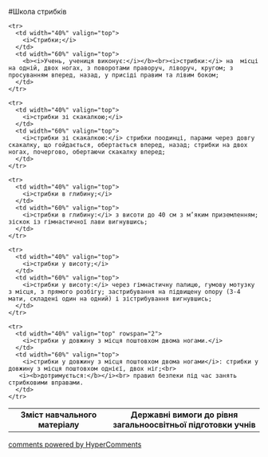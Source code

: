 <div id="hypercomments_widget" class="js-hypercomments-widget invisible"></div>

#Школа стрибків

<table>
  <body>
    <tr>
      <td width="40%" align="center">
        <b>Зміст навчального матеріалу</b>
      </td>
      <td width="60%" align="center" valign="top">
        <b>Державні вимоги до рівня загальноосвітньої підготовки учнів</b>
      </td>
    </tr>

    <tr>
      <td width="40%" valign="top">
        <i>Стрибки;</i>
      </td>
      <td width="60%" valign="top">
        <b><i>Учень, учениця виконує:</i></b><br><i>стрибки:</i> на  місці на одній, двох ногах, з поворотами праворуч, ліворуч, кругом; з просуванням вперед, назад, у присіді правим та лівим боком;
      </td>
    </tr>

    <tr>
      <td width="40%" valign="top">
        <i>стрибки зі скакалкою;</i>
      </td>
      <td width="60%" valign="top">
        <i>cтрибки зі скакалкою:</i> стрибки поодинці, парами через довгу скакалку, що гойдається, обертається вперед, назад; стрибки на двох ногах, почергово, обертаючи скакалку вперед;
      </td>
    </tr>

    <tr>
      <td width="40%" valign="top">
        <i>стрибки в глибину;</i>
      </td>
      <td width="60%" valign="top">
        <i>стрибки в глибину:</i> з висоти до 40 см з м’яким приземленням; зіскок із гімнастичної лави вигнувшись;
      </td>
    </tr>

    <tr>
      <td width="40%" valign="top">
        <i>стрибки у висоту;</i>
      </td>
      <td width="60%" valign="top">
        <i>стрибки у висоту:</i> через гімнастичну палицю, гумову мотузку з місця, з прямого розбігу; застрибування на підвищену опору (3-4 мати, складені один на одний) і зістрибування вигнувшись;
      </td>
    </tr>

    <tr>
      <td width="40%" valign="top" rowspan="2">
        <i>стрибки у довжину з місця поштовхом двома ногами.</i>
      </td>
      <td width="60%" valign="top">
        <i>стрибки у довжину з місця поштовхом двома ногами</i>: стрибки у довжину з місця поштовхом однієї, двох ніг;<br>
       <i><b>дотримується:</b></i><br> правил безпеки під час занять стрибковими вправами.
      </td>
    </tr>
  </body>
</table>

<div class="js-hypercomments-container">
    <a href="http://hypercomments.com" class="hc-link" title="comments widget">comments powered by HyperComments</a>
</div>